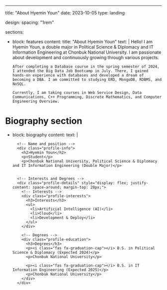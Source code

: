 ---
title: "About Hyemin Youn"
date: 2023-10-05
type: landing

design:
  spacing: "1rem"

sections:
  - block: features
    content:
      title: "About Hyemin Youn"
      text: |
        Hello! I am Hyemin Youn, a double major in Political Science & Diplomacy and IT Information Engineering at Chonbuk National University. I am passionate about development and continuously growing through various projects.

        After completing a Database course in the spring semester of 2024, I attended the Big Data Job Bootcamp in July. There, I gained hands-on experience with databases and developed a dream of becoming a DBA. I am committed to studying ERD, MongoDB, RDBMS, and NoSQL.

        Currently, I am taking courses in Web Service Design, Data Communications, C++ Programming, Discrete Mathematics, and Computer Engineering Overview.

  # Biography section
  - block: biography
    content:
      text: |
        
          <!-- Name and position -->
          <div class="profile-info">
            <h2>Hyemin Youn</h2>
            <p>Student</p>
            <p>Chonbuk National University, Political Science & Diplomacy and IT Information Engineering (Double Major)</p>
        
          
          <!-- Interests and Degrees -->
          <div class="profile-details" style="display: flex; justify-content: space-around; margin-top: 20px;">
            <!-- Interests -->
            <div class="profile-interests">
              <h3>Interests</h3>
              <ul>
                <li>Artificial Intelligence (AI)</li>
                <li>Cloud</li>
                <li>Development & Deploy</li>
              </ul>
            </div>

            <!-- Degrees -->
            <div class="profile-education">
              <h3>Degrees</h3>
              <p><i class="fas fa-graduation-cap"></i> B.S. in Political Science & Diplomacy (Expected 2024)</p>
              <p>Chonbuk National University</p>

              <p><i class="fas fa-graduation-cap"></i> B.S. in IT Information Engineering (Expected 2025)</p>
              <p>Chonbuk National University</p>
            </div>
          </div>
        
